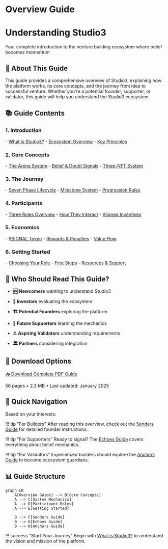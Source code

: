 # Overview Guide

<div class="hero-section">
<h1>Understanding Studio3</h1>
<p class="hero-subtitle">Your complete introduction to the venture building ecosystem where belief becomes momentum</p>
</div>

## 📖 About This Guide

This guide provides a comprehensive overview of Studio3, explaining how the platform works, its core concepts, and the journey from idea to successful venture. Whether you're a potential founder, supporter, or validator, this guide will help you understand the Studio3 ecosystem.

## 📚 Guide Contents

<div class="grid">
<div class="arena-card" markdown="1">

<h3>1. Introduction</h3>
- <a href="what-is-studio3.md">What is Studio3?</a>
- <a href="ecosystem-overview.md">Ecosystem Overview</a>
- <a href="key-principles.md">Key Principles</a>

</div>

<div class="arena-card" markdown="1">

<h3>2. Core Concepts</h3>
- <a href="arena-system.md">The Arena System</a>
- <a href="belief-signals.md">Belief & Doubt Signals</a>
- <a href="nft-system.md">Three-NFT System</a>

</div>

<div class="arena-card" markdown="1">

<h3>3. The Journey</h3>
- <a href="seven-phases.md">Seven Phase Lifecycle</a>
- <a href="milestones.md">Milestone System</a>
- <a href="progression.md">Progression Rules</a>

</div>

<div class="arena-card" markdown="1">

<h3>4. Participants</h3>
- <a href="roles-overview.md">Three Roles Overview</a>
- <a href="interactions.md">How They Interact</a>
- <a href="incentives.md">Aligned Incentives</a>

</div>

<div class="arena-card" markdown="1">

<h3>5. Economics</h3>
- <a href="signal-token.md">$SIGNAL Token</a>
- <a href="rewards-system.md">Rewards & Penalties</a>
- <a href="value-flow.md">Value Flow</a>

</div>

<div class="arena-card" markdown="1">

<h3>6. Getting Started</h3>
- <a href="choosing-role.md">Choosing Your Role</a>
- <a href="first-steps.md">First Steps</a>
- <a href="resources.md">Resources & Support</a>

</div>
</div>

## 🎯 Who Should Read This Guide?

- **🆕 Newcomers** wanting to understand Studio3
- **💼 Investors**  evaluating the ecosystem
- **🏗️ Potential Founders** exploring the platform

- **📡 Future Supporters** learning the mechanics

- **⚓ Aspiring Validators** understanding requirements

- **🏛️ Partners** considering integration

## 📄 Download Options

<div class="download-section">
<a href="../pdf/studio3-overview-guide.pdf" class="md-button md-button--primary">
📥 Download Complete PDF Guide
</a>
<p>56 pages • 2.3 MB • Last updated: January 2025</p>
</div>

## 🚀 Quick Navigation

Based on your interests:

!!! tip "For Builders"
    After reading this overview, check out the [Senders Guide](../senders-guide/index.md) for detailed founder instructions.

!!! tip "For Supporters"
    Ready to signal? The [Echoes Guide](../echoes-guide/index.md) covers everything about belief mechanics.

!!! tip "For Validators"
    Experienced builders should explore the [Anchors Guide](../anchors-guide/index.md) to become ecosystem guardians.

## 📊 Guide Structure

```mermaid
graph LR
    A[Overview Guide] --> B[Core Concepts]
    A --> C[System Mechanics]
    A --> D[Participant Roles]
    A --> E[Getting Started]
    
    B --> F[Senders Guide]
    B --> G[Echoes Guide]
    B --> H[Anchors Guide]
```

!!! success "Start Your Journey"
    Begin with [What is Studio3?](what-is-studio3.md) to understand the vision and mission of the platform.